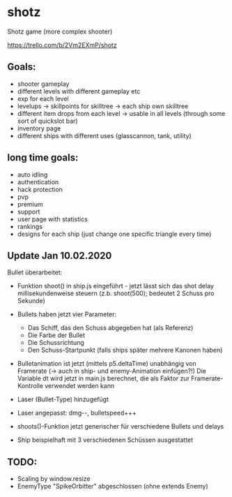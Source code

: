 # shotz
Shotz game (more complex shooter)

https://trello.com/b/2Vm2EXmP/shotz

## Goals:
* shooter gameplay
* different levels with different gameplay etc
* exp for each level
* levelups -> skillpoints for skilltree -> each ship own skilltree
* different item drops from each level -> usable in all levels (through some sort of quickslot bar)
* inventory page
* different ships with different uses (glasscannon, tank, utility)


## long time goals:
* auto idling
* authentication
* hack protection
* pvp
* premium
* support
* user page with statistics
* rankings
* designs for each ship (just change one specific triangle every time)


## Update Jan 10.02.2020
Bullet überarbeitet:
  * Funktion shoot() in ship.js eingeführt - jetzt lässt sich das shot delay millisekundenweise
    steuern (z.b. shoot(500); bedeutet 2 Schuss pro Sekunde)
  * Bullets haben jetzt vier Parameter:
     * Das Schiff, das den Schuss abgegeben hat (als Referenz)
     * Die Farbe der Bullet
     * Die Schussrichtung
     * Den Schuss-Startpunkt (falls ships später mehrere Kanonen haben)
  * Bulletanimation ist jetzt (mittels p5.deltaTime) unabhängig von Framerate (-> auch in ship- und enemy-Animation einfügen?!)
    Die Variable dt wird jetzt in main.js berechnet, die als Faktor zur Framerate-Kontrolle verwendet werden kann
  * Laser (Bullet-Type) hinzugefügt

  * Laser angepasst: dmg--, bulletspeed+++
  * shoots()-Funktion jetzt generischer für verschiedene Bullets und delays
  * Ship beispielhaft mit 3 verschiedenen Schüssen ausgestattet

## TODO:
* Scaling by window.resize
* EnemyType "SpikeOrbitter" abgeschlossen (ohne extends Enemy)
